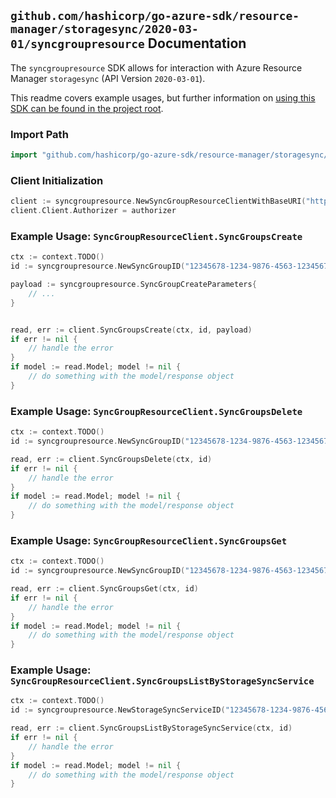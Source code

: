 
## `github.com/hashicorp/go-azure-sdk/resource-manager/storagesync/2020-03-01/syncgroupresource` Documentation

The `syncgroupresource` SDK allows for interaction with Azure Resource Manager `storagesync` (API Version `2020-03-01`).

This readme covers example usages, but further information on [using this SDK can be found in the project root](https://github.com/hashicorp/go-azure-sdk/tree/main/docs).

### Import Path

```go
import "github.com/hashicorp/go-azure-sdk/resource-manager/storagesync/2020-03-01/syncgroupresource"
```


### Client Initialization

```go
client := syncgroupresource.NewSyncGroupResourceClientWithBaseURI("https://management.azure.com")
client.Client.Authorizer = authorizer
```


### Example Usage: `SyncGroupResourceClient.SyncGroupsCreate`

```go
ctx := context.TODO()
id := syncgroupresource.NewSyncGroupID("12345678-1234-9876-4563-123456789012", "example-resource-group", "storageSyncServiceName", "syncGroupName")

payload := syncgroupresource.SyncGroupCreateParameters{
	// ...
}


read, err := client.SyncGroupsCreate(ctx, id, payload)
if err != nil {
	// handle the error
}
if model := read.Model; model != nil {
	// do something with the model/response object
}
```


### Example Usage: `SyncGroupResourceClient.SyncGroupsDelete`

```go
ctx := context.TODO()
id := syncgroupresource.NewSyncGroupID("12345678-1234-9876-4563-123456789012", "example-resource-group", "storageSyncServiceName", "syncGroupName")

read, err := client.SyncGroupsDelete(ctx, id)
if err != nil {
	// handle the error
}
if model := read.Model; model != nil {
	// do something with the model/response object
}
```


### Example Usage: `SyncGroupResourceClient.SyncGroupsGet`

```go
ctx := context.TODO()
id := syncgroupresource.NewSyncGroupID("12345678-1234-9876-4563-123456789012", "example-resource-group", "storageSyncServiceName", "syncGroupName")

read, err := client.SyncGroupsGet(ctx, id)
if err != nil {
	// handle the error
}
if model := read.Model; model != nil {
	// do something with the model/response object
}
```


### Example Usage: `SyncGroupResourceClient.SyncGroupsListByStorageSyncService`

```go
ctx := context.TODO()
id := syncgroupresource.NewStorageSyncServiceID("12345678-1234-9876-4563-123456789012", "example-resource-group", "storageSyncServiceName")

read, err := client.SyncGroupsListByStorageSyncService(ctx, id)
if err != nil {
	// handle the error
}
if model := read.Model; model != nil {
	// do something with the model/response object
}
```
